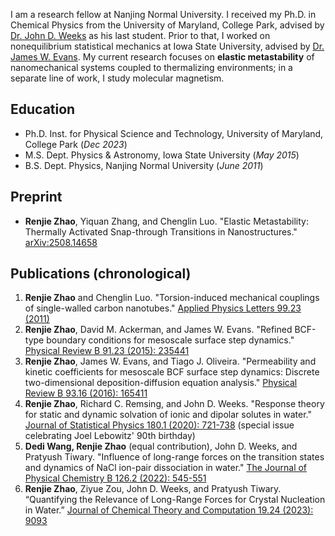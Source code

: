 I am a research fellow at Nanjing Normal University. I received my Ph.D. in Chemical Physics from the University of Maryland, College Park, advised by [Dr. John D. Weeks](https://terpconnect.umd.edu/~jdw/) as his last student. Prior to that, I worked on nonequilibrium statistical mechanics at Iowa State University, advised by [Dr. James W. Evans](https://www.ameslab.gov/directory/james-evans). My current research focuses on **elastic metastability** of nanomechanical systems coupled to thermalizing environments; in a separate line of work, I study molecular magnetism.

## Education
- Ph.D. Inst. for Physical Science and Technology, University of Maryland, College Park (_Dec 2023_)								       		
- M.S. Dept. Physics & Astronomy, Iowa State University (_May 2015_)	 			        		
- B.S. Dept. Physics, Nanjing Normal University (_June 2011_)

## Preprint
- **Renjie Zhao**, Yiquan Zhang, and Chenglin Luo. "Elastic Metastability: Thermally Activated Snap-through Transitions in Nanostructures." [arXiv:2508.14658](https://arxiv.org/abs/2508.14658)

## Publications (chronological)
1. **Renjie Zhao** and Chenglin Luo. "Torsion-induced mechanical couplings of single-walled carbon nanotubes." [Applied Physics Letters 99.23 (2011)](
https://doi.org/10.1063/1.3665938
)
2. **Renjie Zhao**, David M. Ackerman, and James W. Evans. "Refined BCF-type boundary conditions for mesoscale surface step dynamics." [Physical Review B 91.23 (2015): 235441](https://doi.org/10.1103/PhysRevB.91.235441)
3. **Renjie Zhao**, James W. Evans, and Tiago J. Oliveira. "Permeability and kinetic coefficients for mesoscale BCF surface step dynamics: Discrete two-dimensional deposition-diffusion equation analysis." [Physical Review B 93.16 (2016): 165411](https://doi.org/10.1103/PhysRevB.93.165411)
4. **Renjie Zhao**, Richard C. Remsing, and John D. Weeks. "Response theory for static and dynamic solvation of ionic and dipolar solutes in water." [Journal of Statistical Physics 180.1 (2020): 721-738](https://doi.org/10.1007/s10955-020-02509-z) (special issue celebrating Joel Lebowitz' 90th birthday)
5. **Dedi Wang, Renjie Zhao** (equal contribution), John D. Weeks, and Pratyush Tiwary. "Influence of long-range forces on the transition states and dynamics of NaCl ion-pair dissociation in water." [The Journal of Physical Chemistry B 126.2 (2022): 545-551](https://pubs.acs.org/doi/abs/10.1021/acs.jpcb.1c09454)
6. **Renjie Zhao**, Ziyue Zou, John D. Weeks, and Pratyush Tiwary. “Quantifying the Relevance of Long-Range Forces for Crystal Nucleation in Water.” [Journal of Chemical Theory and Computation 19.24 (2023): 9093](https://pubs.acs.org/doi/abs/10.1021/acs.jctc.3c01120)
